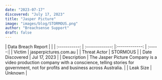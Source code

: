 ```yaml
---
date: "2023-07-17"
discovered: "July 17, 2023"
title: "Jasper Picture"
image: "images/blog/STORMOUS.png"
author: "Breachsense Support"
draft: false
---
```


| Data Breach Report           |              | 
| :-----------: | :-------------:     |:-------------:    | :-----:|
| Victim      | jasperpictures.com.au      | 
| Threat Actor      | STORMOUS      | 
| Date Discovered      | Jul 17, 2023      | 
| Description      | The Jasper Picture Company is a video production company with a conscience, telling stories for government, not for profits and business across Australia.      | 
| Leak Size      | Unknown      | 

